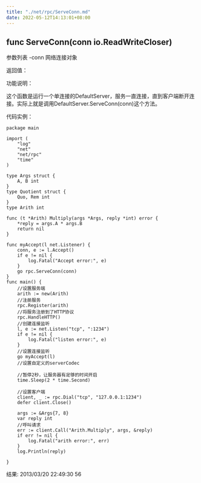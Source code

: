 ```yaml
---
title: "./net/rpc/ServeConn.md"
date: 2022-05-12T14:13:01+08:00
---
```

## func ServeConn(conn io.ReadWriteCloser)
参数列表
-conn 网络连接对象

返回值：


功能说明：

这个函数是运行一个单连接的DefaultServer，服务一直连接，直到客户端断开连接。实际上就是调用DefaultServer.ServeConn(conn)这个方法。

代码实例：

    package main

    import (
        "log"
        "net"
        "net/rpc"
        "time"
    )

    type Args struct {
        A, B int
    }
    type Quotient struct {
        Quo, Rem int
    }
    type Arith int

    func (t *Arith) Multiply(args *Args, reply *int) error {
        *reply = args.A * args.B
        return nil
    }

    func myAccept(l net.Listener) {
        conn, e := l.Accept()
        if e != nil {
            log.Fatal("Accept error:", e)
        }
        go rpc.ServeConn(conn)
    }
    func main() {
        //设置服务端
        arith := new(Arith)
        //注册服务
        rpc.Register(arith)
        //将服务注册到了HTTP协议
        rpc.HandleHTTP()
        //创建连接监听
        l, e := net.Listen("tcp", ":1234")
        if e != nil {
            log.Fatal("listen error:", e)
        }
        //设置连接监听
        go myAccept(l)
        //设置自定义的serverCodec

        //暂停2秒，让服务器有足够的时间开启
        time.Sleep(2 * time.Second)

        //设置客户端
        client, _ := rpc.Dial("tcp", "127.0.0.1:1234")
        defer client.Close()

        args := &Args{7, 8}
        var reply int
        //呼叫请求
        err := client.Call("Arith.Multiply", args, &reply)
        if err != nil {
            log.Fatal("arith error:", err)
        }
        log.Println(reply)

    }



结果:
    2013/03/20 22:49:30 56

